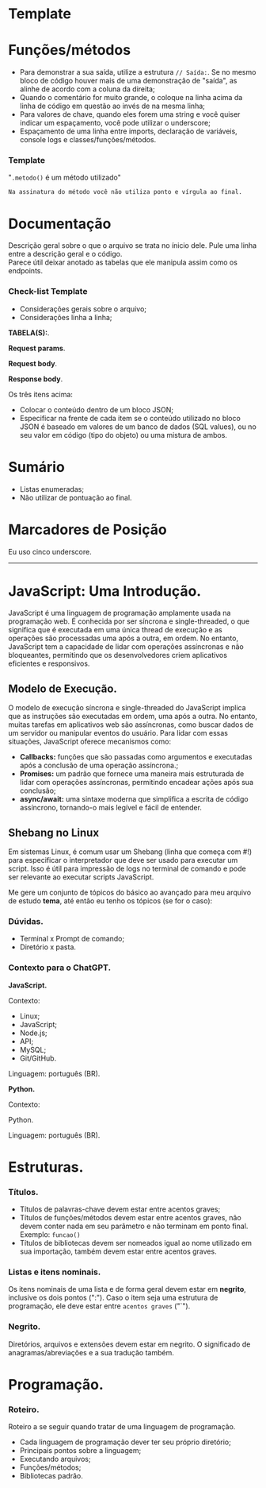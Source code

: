 # Template

# Funções/métodos

- Para demonstrar a sua saída, utilize a estrutura `// Saída:`. Se no mesmo bloco de código houver mais de uma demonstração de "saída", as alinhe de acordo com a coluna da direita;
- Quando o comentário for muito grande, o coloque na linha acima da linha de código em questão ao invés de na mesma linha;
- Para valores de chave, quando eles forem uma string e você quiser indicar um espaçamento, você pode utilizar o underscore;
- Espaçamento de uma linha entre imports, declaração de variáveis, console logs e classes/funções/métodos.

### Template

"`.metodo()` é um método utilizado"

`Na assinatura do método você não utiliza ponto e vírgula ao final.`

# Documentação

Descrição geral sobre o que o arquivo se trata no ínicio dele. Pule uma linha entre a descrição geral e o código.\
Parece útil deixar anotado as tabelas que ele manipula assim como os endpoints.

### Check-list Template

- Considerações gerais sobre o arquivo;
- Considerações linha a linha;

**TABELA(S):**.

**Request params**.

**Request body**.

**Response body**.

Os três itens acima:

- Colocar o conteúdo dentro de um bloco JSON;
- Especificar na frente de cada item se o conteúdo utilizado no bloco JSON é baseado em valores de um banco de dados (SQL values), ou no seu valor em código (tipo do objeto) ou uma mistura de ambos.

# Sumário

- Listas enumeradas;
- Não utilizar de pontuação ao final.

# Marcadores de Posição

Eu uso cinco underscore.

---

# JavaScript: Uma Introdução.

JavaScript é uma linguagem de programação amplamente usada na programação web. É conhecida por ser síncrona e single-threaded, o que significa que é executada em uma única thread de execução e as operações são processadas uma após a outra, em ordem. No entanto, JavaScript tem a capacidade de lidar com operações assíncronas e não bloqueantes, permitindo que os desenvolvedores criem aplicativos eficientes e responsivos.

## Modelo de Execução.

O modelo de execução síncrona e single-threaded do JavaScript implica que as instruções são executadas em ordem, uma após a outra. No entanto, muitas tarefas em aplicativos web são assíncronas, como buscar dados de um servidor ou manipular eventos do usuário. Para lidar com essas situações, JavaScript oferece mecanismos como:

- **Callbacks:** funções que são passadas como argumentos e executadas após a conclusão de uma operação assíncrona.;
- **Promises:** um padrão que fornece uma maneira mais estruturada de lidar com operações assíncronas, permitindo encadear ações após sua conclusão;
- **async/await:** uma sintaxe moderna que simplifica a escrita de código assíncrono, tornando-o mais legível e fácil de entender.

## Shebang no Linux

Em sistemas Linux, é comum usar um Shebang (linha que começa com #!) para especificar o interpretador que deve ser usado para executar um script. Isso é útil para impressão de logs no terminal de comando e pode ser relevante ao executar scripts JavaScript.

Me gere um conjunto de tópicos do básico ao avançado para meu arquivo de estudo **tema**, até então eu tenho os tópicos (se for o caso):

### Dúvidas.

- Terminal x Prompt de comando;
- Diretório x pasta.

### Contexto para o ChatGPT.

**JavaScript.**

Contexto:

- Linux;
- JavaScript;
- Node.js;
- API;
- MySQL;
- Git/GitHub.

Linguagem: português (BR).

**Python.**

Contexto:

Python.

Linguagem: português (BR).

# Estruturas.

### Títulos.

- Títulos de palavras-chave devem estar entre acentos graves;
- Títulos de funções/métodos devem estar entre acentos graves, não devem conter nada em seu parâmetro e não terminam em ponto final. Exemplo: `funcao()`
- Títulos de bibliotecas devem ser nomeados igual ao nome utilizado em sua importação, também devem estar entre acentos graves.

### Listas e itens nominais.

Os itens nominais de uma lista e de forma geral devem estar em **negrito**, inclusive os dois pontos (":"). Caso o item seja uma estrutura de programação, ele deve estar entre `acentos graves` ("`").

### Negrito.

Diretórios, arquivos e extensões devem estar em negrito. O significado de anagramas/abreviações e a sua tradução também.

# Programação.

### Roteiro.

Roteiro a se seguir quando tratar de uma linguagem de programação.

- Cada linguagem de programação dever ter seu próprio diretório;
- Principais pontos sobre a linguagem;
- Executando arquivos;
- Funções/métodos;
- Bibliotecas padrão.